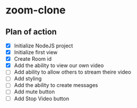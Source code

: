 # zoom-clone

## Plan of action

- [x] Initialize NodeJS project
- [x] Initialize first view
- [x] Create Room id
- [x] Add the ability to view our own video
- [ ] Add ability to allow others to stream theire video
- [ ] Add styling
- [ ] Add the ability to create messages
- [ ] Add mute button
- [ ] Add Stop Video button
